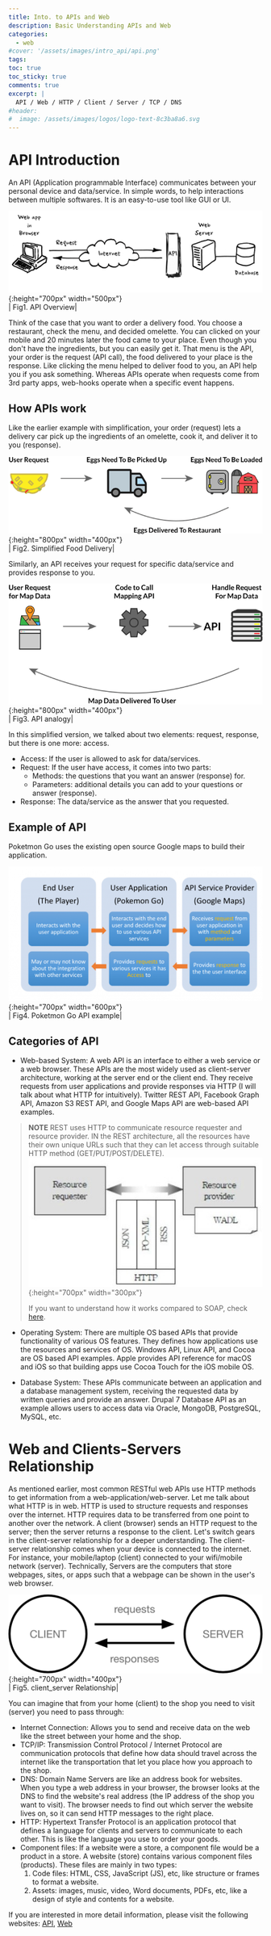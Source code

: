 ```yaml
---
title: Into. to APIs and Web
description: Basic Understanding APIs and Web
categories:
  - web
#cover: '/assets/images/intro_api/api.png'
tags:
toc: true
toc_sticky: true
comments: true
excerpt: |
  API / Web / HTTP / Client / Server / TCP / DNS
#header:
#  image: /assets/images/logos/logo-text-8c3ba8a6.svg
---
```

# API Introduction
An API (Application programmable Interface) communicates between your personal device and data/service. In simple words, to help interactions between multiple softwares. It is an easy-to-use tool like GUI or UI.

![api](/assets/images/intro_api/api.png){:height="700px" width="500px"}  
| Fig1. API Overview|

Think of the case that you want to order a delivery food. You choose a restaurant, check the menu, and decided omelette. You can clicked on your mobile and 20 minutes later the food came to your place. Even though you don't have the ingredients, but you can easily get it. That menu is the API, your order is the request (API call), the food delivered to your place is the response. Like clicking the menu helped to deliver food to you, an API help you if you ask something. Whereas APIs operate when requests come from 3rd party apps, web-hooks operate when a specific event happens.

## How APIs work
Like the earlier example with simplification, your order (request) lets a delivery car pick up the ingredients of an omelette, cook it, and deliver it to you (response).

![food_del](/assets/images/intro_api/food_del.png){:height="800px" width="400px"}  
| Fig2. Simplified Food Delivery|

Similarly, an API receives your request for specific data/service and provides response to you.

![api_work](/assets/images/intro_api/api_work.png){:height="800px" width="400px"}  
| Fig3. API analogy|

In this simplified version, we talked about two elements: request, response, but there is one more: access.
- Access: If the user is allowed to ask for data/services.
- Request: If the user have access, it comes into two parts:
    - Methods: the questions that you want an answer (response) for.
    - Parameters: additional details you can add to your questions or answer (response).
- Response: The data/service as the answer that you requested.

## Example of API

Poketmon Go uses the existing open source Google maps to build their application.   

![poketmon](/assets/images/intro_api/poketmon.png){:height="700px" width="600px"}  
| Fig4. Poketmon Go API example|

## Categories of API
- Web-based System: A web API is an interface to either a web service or a web browser. These APIs are the most widely used as client-server architecture, working at the server end or the client end. They receive requests from user applications and provide responses via HTTP (I will talk about what HTTP for intuitively). Twitter REST API, Facebook Graph API, Amazon S3 REST API, and Google Maps API are web-based API examples.
> **NOTE** REST uses HTTP to communicate resource requester and resource provider. IN the REST architecture, all the resources have their own unique URLs such that they can let access through suitable HTTP method (GET/PUT/POST/DELETE).
> ![rest](/assets/images/intro_api/rest.png){:height="700px" width="300px"}
>
> If you want to understand how it works compared to SOAP, check [here](https://smartbear.com/blog/test-and-monitor/soap-vs-rest-whats-the-difference/).

- Operating System: There are multiple OS based APIs that provide functionality of various OS features. They defines how applications use the resources and services of OS. Windows API, Linux API, and Cocoa are OS based API examples. Apple provides API reference for macOS and iOS so that building apps use Cocoa Touch for the iOS mobile OS.

- Database System: These APIs communicate between an application and a database management system, receiving the requested data by written queries and provide an answer. Drupal 7 Database API as an example allows users to access data via Oracle, MongoDB, PostgreSQL, MySQL, etc.

# Web and Clients-Servers Relationship
As mentioned earlier, most common RESTful web APIs use HTTP methods to get information from a web-application/web-server. Let me talk about what HTTP is in web. HTTP is used to structure requests and responses over the internet. HTTP requires data to be transferred from one point to another over the network. A client (browser) sends an HTTP request to the server; then the server returns a response to the client. Let's switch gears in the client-server relationship for a deeper understanding. The client-server relationship comes when your device is connected to the internet. For instance, your mobile/laptop (client) connected to your wifi/mobile network (server). Technically, Servers are the computers that store webpages, sites, or apps such that a webpage can be shown in the user's web browser.

![client_server](/assets/images/intro_api/client_server.png){:height="700px" width="400px"}  
| Fig5. client_server Relationship|

You can imagine that from your home (client) to the shop you need to visit (server) you need to pass through:
- Internet Connection: Allows you to send and receive data on the web like the street between your home and the shop.
- TCP/IP: Transmission Control Protocol / Internet Protocol are communication protocols that define how data should travel across the internet like the transportation that let you place how you approach to the shop.
- DNS: Domain Name Servers are like an address book for websites. When you type a web address in your browser, the browser looks at the DNS to find the website's real address (the IP address of the shop you want to visit). The browser needs to find out which server the website lives on, so it can send HTTP messages to the right place.
- HTTP: Hypertext Transfer Protocol is an application protocol that defines a language for clients and servers to communicate to each other. This is like the language you use to order your goods.
- Component files: If a website were a store, a component file would be a product in a store. A website (store) contains various  component files (products). These files are mainly in two types:
  1. Code files: HTML, CSS, JavaScript (JS), etc, like structure or frames to format a website.
  2. Assets: images, music, video, Word documents, PDFs, etc, like a design of style and contents for a website.


If you are interested in more detail information, please visit the following websites: [API](https://www.altexsoft.com/blog/engineering/what-is-api-definition-types-specifications-documentation/), [Web](https://developer.mozilla.org/en-US/docs/Learn/Getting_started_with_the_web/How_the_Web_works)
